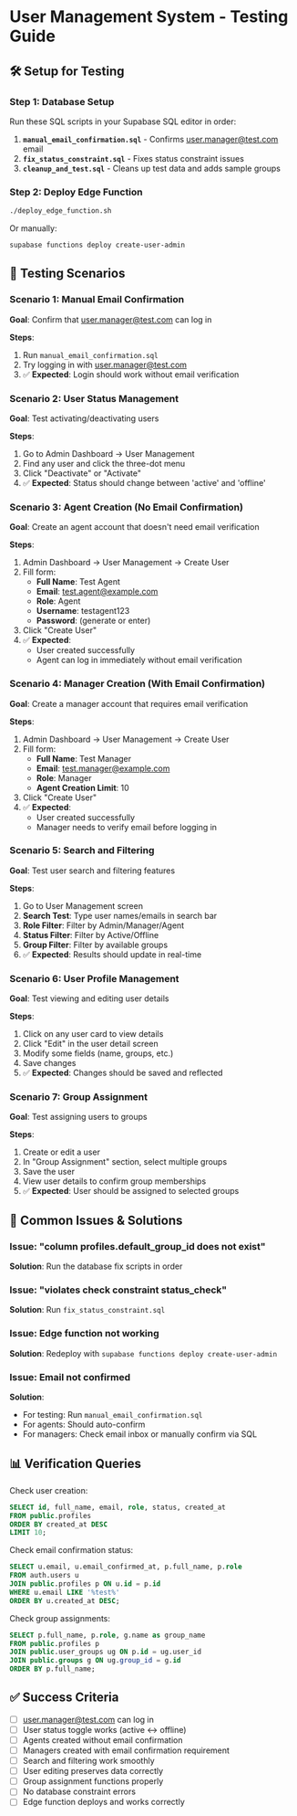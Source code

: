 # User Management System - Testing Guide

## 🛠️ Setup for Testing

### Step 1: Database Setup
Run these SQL scripts in your Supabase SQL editor in order:

1. **`manual_email_confirmation.sql`** - Confirms user.manager@test.com email
2. **`fix_status_constraint.sql`** - Fixes status constraint issues
3. **`cleanup_and_test.sql`** - Cleans up test data and adds sample groups

### Step 2: Deploy Edge Function
```bash
./deploy_edge_function.sh
```
Or manually:
```bash
supabase functions deploy create-user-admin
```

## 🧪 Testing Scenarios

### Scenario 1: Manual Email Confirmation
**Goal**: Confirm that user.manager@test.com can log in

**Steps**:
1. Run `manual_email_confirmation.sql`
2. Try logging in with user.manager@test.com
3. ✅ **Expected**: Login should work without email verification

### Scenario 2: User Status Management
**Goal**: Test activating/deactivating users

**Steps**:
1. Go to Admin Dashboard → User Management
2. Find any user and click the three-dot menu
3. Click "Deactivate" or "Activate"
4. ✅ **Expected**: Status should change between 'active' and 'offline'

### Scenario 3: Agent Creation (No Email Confirmation)
**Goal**: Create an agent account that doesn't need email verification

**Steps**:
1. Admin Dashboard → User Management → Create User
2. Fill form:
   - **Full Name**: Test Agent
   - **Email**: test.agent@example.com
   - **Role**: Agent
   - **Username**: testagent123
   - **Password**: (generate or enter)
3. Click "Create User"
4. ✅ **Expected**: 
   - User created successfully
   - Agent can log in immediately without email verification

### Scenario 4: Manager Creation (With Email Confirmation)
**Goal**: Create a manager account that requires email verification

**Steps**:
1. Admin Dashboard → User Management → Create User
2. Fill form:
   - **Full Name**: Test Manager
   - **Email**: test.manager@example.com
   - **Role**: Manager
   - **Agent Creation Limit**: 10
3. Click "Create User"
4. ✅ **Expected**: 
   - User created successfully
   - Manager needs to verify email before logging in

### Scenario 5: Search and Filtering
**Goal**: Test user search and filtering features

**Steps**:
1. Go to User Management screen
2. **Search Test**: Type user names/emails in search bar
3. **Role Filter**: Filter by Admin/Manager/Agent
4. **Status Filter**: Filter by Active/Offline
5. **Group Filter**: Filter by available groups
6. ✅ **Expected**: Results should update in real-time

### Scenario 6: User Profile Management
**Goal**: Test viewing and editing user details

**Steps**:
1. Click on any user card to view details
2. Click "Edit" in the user detail screen
3. Modify some fields (name, groups, etc.)
4. Save changes
5. ✅ **Expected**: Changes should be saved and reflected

### Scenario 7: Group Assignment
**Goal**: Test assigning users to groups

**Steps**:
1. Create or edit a user
2. In "Group Assignment" section, select multiple groups
3. Save the user
4. View user details to confirm group memberships
5. ✅ **Expected**: User should be assigned to selected groups

## 🚨 Common Issues & Solutions

### Issue: "column profiles.default_group_id does not exist"
**Solution**: Run the database fix scripts in order

### Issue: "violates check constraint status_check"
**Solution**: Run `fix_status_constraint.sql`

### Issue: Edge function not working
**Solution**: Redeploy with `supabase functions deploy create-user-admin`

### Issue: Email not confirmed
**Solution**: 
- For testing: Run `manual_email_confirmation.sql`
- For agents: Should auto-confirm
- For managers: Check email inbox or manually confirm via SQL

## 📊 Verification Queries

Check user creation:
```sql
SELECT id, full_name, email, role, status, created_at 
FROM public.profiles 
ORDER BY created_at DESC 
LIMIT 10;
```

Check email confirmation status:
```sql
SELECT u.email, u.email_confirmed_at, p.full_name, p.role
FROM auth.users u
JOIN public.profiles p ON u.id = p.id
WHERE u.email LIKE '%test%'
ORDER BY u.created_at DESC;
```

Check group assignments:
```sql
SELECT p.full_name, p.role, g.name as group_name
FROM public.profiles p
JOIN public.user_groups ug ON p.id = ug.user_id
JOIN public.groups g ON ug.group_id = g.id
ORDER BY p.full_name;
```

## ✅ Success Criteria

- [ ] user.manager@test.com can log in
- [ ] User status toggle works (active ↔ offline)
- [ ] Agents created without email confirmation
- [ ] Managers created with email confirmation requirement
- [ ] Search and filtering work smoothly
- [ ] User editing preserves data correctly
- [ ] Group assignment functions properly
- [ ] No database constraint errors
- [ ] Edge function deploys and works correctly